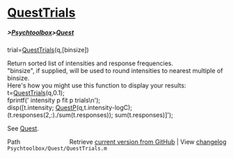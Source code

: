 # [QuestTrials](QuestTrials)
##### >[Psychtoolbox](Psychtoolbox)>[Quest](Quest)

trial=[QuestTrials](QuestTrials)(q,[binsize])  
  
Return sorted list of intensities and response frequencies.  
"binsize", if supplied, will be used to round intensities to nearest multiple of binsize.  
Here's how you might use this function to display your results:  
        t=[QuestTrials](QuestTrials)(q,0.1);  
        fprintf(' intensity     p fit         p    trials\n');  
        disp([t.intensity; [QuestP](QuestP)(q,t.intensity-logC); (t.responses(2,:)./sum(t.responses)); sum(t.responses)]');  
  
See [Quest](Quest).  




<div class="code_header" style="text-align:right;">
  <span style="float:left;">Path&nbsp;&nbsp;</span> <span class="counter">Retrieve <a href=
  "https://raw.github.com/Psychtoolbox-3/Psychtoolbox-3/beta/Psychtoolbox/Quest/QuestTrials.m">current version from GitHub</a> | View <a href=
  "https://github.com/Psychtoolbox-3/Psychtoolbox-3/commits/beta/Psychtoolbox/Quest/QuestTrials.m">changelog</a></span>
</div>
<div class="code">
  <code>Psychtoolbox/Quest/QuestTrials.m</code>
</div>

